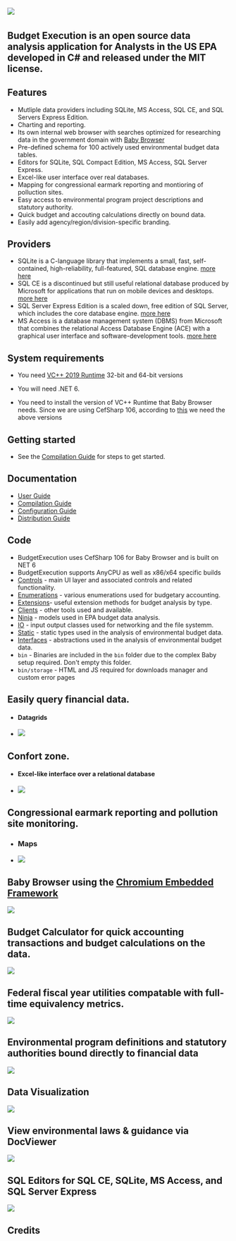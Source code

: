 ## ﻿![](https://github.com/KarmaScripter/BudgetExecution/blob/main/Resources/Assets/GitHubImages/BudgetExecution.png)

## Budget Execution is an open source data analysis application for Analysts in the US EPA developed in C# and released under the MIT license.

## Features

- Mutliple data providers including SQLite, MS Access, SQL CE, and SQL Servers Express Edition.
- Charting and reporting.
- Its own internal web browser with searches optimized for researching data in the government domain with [Baby Browser](https://github.com/KarmaScripter/Baby/blob/main/README.md)
- Pre-defined schema for 100 actively used environmental budget data tables.
- Editors for SQLite, SQL Compact Edition, MS Access, SQL Server Express.
- Excel-like user interface over real databases.
- Mapping for congressional earmark reporting and montioring of polluction sites.
- Easy access to environmental program project descriptions and statutory authority.
- Quick budget and accouting calculations directly on bound data.
- Easily add agency/region/division-specific branding.

## Providers

- SQLite is a C-language library that implements a small, fast, self-contained, high-reliability, full-featured, SQL database engine. [more here](https://sqlite.org/index.html) 
- SQL CE is a discontinued but still useful relational database produced by Microsoft for applications that run on mobile devices and desktops. [more here](https://www.microsoft.com/en-us/download/details.aspx?id=30709)
- SQL Server Express Edition is a scaled down, free edition of SQL Server, which includes the core database engine. [more here](https://www.microsoft.com/en-us/download/details.aspx?id=101064)
- MS Access is a database management system (DBMS) from Microsoft that combines the relational Access Database Engine (ACE) with a graphical user interface and software-development tools. [more here](https://www.microsoft.com/en-us/microsoft-365/access)


## System requirements

- You need [VC++ 2019 Runtime](https://aka.ms/vs/17/release/vc_redist.x64.exe) 32-bit and 64-bit versions

- You will need .NET 6.

- You need to install the version of VC++ Runtime that Baby Browser needs. Since we are using CefSharp 106, according to [this](https://github.com/cefsharp/CefSharp/#release-branches) we need the above versions


## Getting started

- See the [Compilation Guide](Resources/Github/Compilation.md) for steps to get started.


## Documentation

- [User Guide](Resources/Github/Users.md)
- [Compilation Guide](Resources/Github/Compilation.md)
- [Configuration Guide](Resources/Github/Configuration.md)
- [Distribution Guide](Resources/Github/Distribution.md)


## Code

- BudgetExecution uses CefSharp 106 for Baby Browser and is built on NET 6
- BudgetExecution supports AnyCPU as well as x86/x64 specific builds
- [Controls](https://github.com/KarmaScripter/BudgetExecution/tree/main/Controls) - main UI layer and associated controls and related functionality.
- [Enumerations](https://github.com/KarmaScripter/BudgetExecution/tree/main/Enumerations) - various enumerations used for budgetary accounting.
- [Extensions](https://github.com/KarmaScripter/BudgetExecution/tree/main/Extensions)- useful extension methods for budget analysis by type.
- [Clients](https://github.com/KarmaScripter/BudgetExecution/tree/main/Clients) - other tools used and available.
- [Ninja](https://github.com/KarmaScripter/BudgetExecution/tree/main/Ninja) - models used in EPA budget data analysis.
- [IO](https://github.com/KarmaScripter/BudgetExecution/tree/main/IO) - input output classes used for networking and the file systemm.
- [Static](https://github.com/KarmaScripter/BudgetExecution/tree/main/Static) - static types used in the analysis of environmental budget data.
- [Interfaces](https://github.com/KarmaScripter/BudgetExecution/tree/main/Interfaces) - abstractions used in the analysis of environmental budget data.
- `bin` - Binaries are included in the `bin` folder due to the complex Baby setup required. Don't empty this folder.
- `bin/storage` - HTML and JS required for downloads manager and custom error pages

## Easily query financial data.
- #### Datagrids
- ![](https://github.com/KarmaScripter/BudgetExecution/blob/main/Resources/Assets/GitHubImages/Datagrid.PNG)

## Confort zone.
- #### Excel-like interface over a relational database
- ![](https://github.com/KarmaScripter/BudgetExecution/blob/main/Resources/Assets/GitHubImages/ExcelUserInterface.PNG)

## Congressional earmark reporting and pollution site monitoring.
- ### Maps
- ![](https://github.com/KarmaScripter/BudgetExecution/blob/main/Resources/Assets/GitHubImages/Map.PNG)

## Baby Browser using the [Chromium Embedded Framework](https://en.wikipedia.org/wiki/Chromium_Embedded_Framework)

![](https://github.com/KarmaScripter/Baby/blob/main/Properties/Images/2.png)

## Budget Calculator for quick accounting transactions and budget calculations on the data.

![](https://github.com/KarmaScripter/BudgetExecution/blob/main/Resources/Assets/GitHubImages/Calculator.PNG)

## Federal fiscal year utilities compatable with full-time equivalency metrics.

![](https://github.com/KarmaScripter/BudgetExecution/blob/main/Resources/Assets/GitHubImages/FiscalYear.PNG)

## Environmental program definitions and statutory authorities bound directly to financial data

![](https://github.com/KarmaScripter/BudgetExecution/blob/main/Resources/Assets/GitHubImages/EnvironmentalPrograms.PNG)

## Data Visualization

![](https://github.com/KarmaScripter/BudgetExecution/blob/main/Resources/Assets/GitHubImages/Charts.PNG)


## View environmental laws & guidance via DocViewer

![](https://github.com/KarmaScripter/BudgetExecution/blob/main/Resources/Assets/GitHubImages/Guidance.PNG)



## SQL Editors for SQL CE, SQLite, MS Access, and SQL Server Express

![](https://github.com/KarmaScripter/BudgetExecution/blob/main/Resources/Assets/GitHubImages/SqlEditor.PNG)



## Credits


